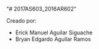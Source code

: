"# 2017AS603_2016AR602" 

Creado por:

* Erick Manuel Aguilar Siguache
* Bryan Edgardo Aguilar Ramos
